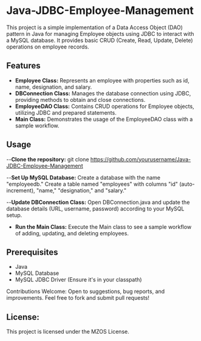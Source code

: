 # Java-JDBC-Employee-Management
This project is a simple implementation of a Data Access Object (DAO) pattern in Java for managing Employee objects using JDBC to interact with a MySQL database. It provides basic CRUD (Create, Read, Update, Delete) operations on employee records.

## Features

- **Employee Class:** Represents an employee with properties such as id, name, designation, and salary.
- **DBConnection Class:** Manages the database connection using JDBC, providing methods to obtain and close connections.
- **EmployeeDAO Class:** Contains CRUD operations for Employee objects, utilizing JDBC and prepared statements.
- **Main Class:** Demonstrates the usage of the EmployeeDAO class with a sample workflow.

## Usage

--**Clone the repository:** git clone https://github.com/yourusername/Java-JDBC-Employee-Management

--**Set Up MySQL Database:**
Create a database with the name "employeedb."
Create a table named "employees" with columns "id" (auto-increment), "name," "designation," and "salary."

--**Update DBConnection Class:**
Open DBConnection.java and update the database details (URL, username, password) according to your MySQL setup.

- **Run the Main Class:**
Execute the Main class to see a sample workflow of adding, updating, and deleting employees.

## Prerequisites

- Java
- MySQL Database
- MySQL JDBC Driver (Ensure it's in your classpath)

Contributions Welcome:
Open to suggestions, bug reports, and improvements. Feel free to fork and submit pull requests!

## License:
This project is licensed under the MZOS License.

